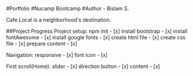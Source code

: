 #Portfolio
#Nucamp Bootcamp
#Author - Bislam S.

Cafe Local is a neighborhood's destination.

##Project Progress 
Project setup:
  npm init - [x]
  install bootstrap - [x]
  install fontAwesome - [x]
  install google fonts - [x]
  create html file - [x]
  create css file - [x]
  prepare content - [x]

Navigation:
  responsive - [x]
  font icon - [x]

First scroll(Home):
  slider - [x]
  direction button - [x]
  content - [x]
  

